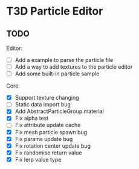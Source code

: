 # T3D Particle Editor

## TODO

Editor:

- [ ] Add a example to parse the particle file
- [ ] Add a way to add textures to the particle editor
- [ ] Add some built-in particle sample

Core:

- [x] Support texture changing
- [ ] Static data import bug
- [x] Add AbstractParticleGroup.material
- [x] Fix alpha test
- [ ] Fix attribute update cache
- [x] Fix mesh particle spawn bug
- [x] Fix params update bug
- [x] Fix rotation center update bug
- [x] Fix randomise return value
- [x] Fix lerp value type